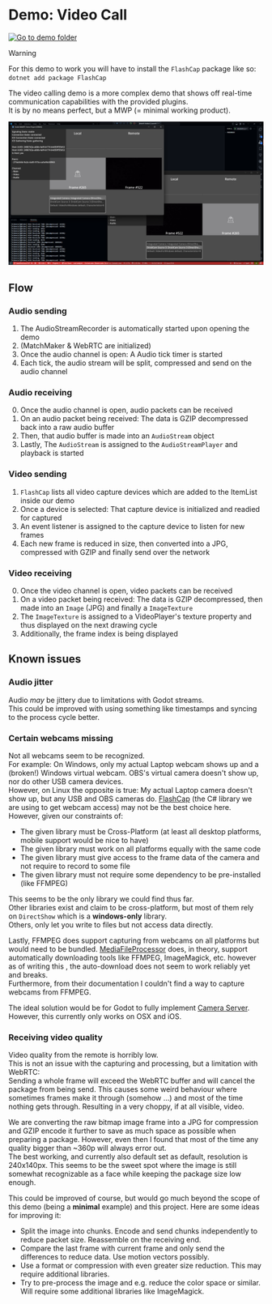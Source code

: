 # Demo: Video Call

[![Go to demo folder](https://img.shields.io/badge/Go_to_demo_folder-2ea44f?style=for-the-badge)](https://github.com/SakulFlee/Godot-WebRTC-Match-Maker/tree/main/Godot%20Project/Demos/VideoCall)

> [!WARNING]  
> For this demo to work you will have to install the `FlashCap` package like so:  
> `dotnet add package FlashCap`

The video calling demo is a more complex demo that shows off real-time communication capabilities with the provided plugins.  
It is by no means perfect, but a MWP (= minimal working product).

![Demo: VideoCall](../../.github/images/GodotVideoCall.png)

## Flow

### Audio sending

1. The AudioStreamRecorder is automatically started upon opening the demo
2. (MatchMaker & WebRTC are initialized)
3. Once the audio channel is open: A Audio tick timer is started
4. Each tick, the audio stream will be split, compressed and send on the audio channel

### Audio receiving

0. Once the audio channel is open, audio packets can be received
1. On an audio packet being received: The data is GZIP decompressed back into a raw audio buffer
2. Then, that audio buffer is made into an `AudioStream` object
3. Lastly, The `AudioStream` is assigned to the `AudioStreamPlayer` and playback is started

### Video sending

1. `FlashCap` lists all video capture devices which are added to the ItemList inside our demo
2. Once a device is selected: That capture device is initialized and readied for captured
3. An event listener is assigned to the capture device to listen for new frames
4. Each new frame is reduced in size, then converted into a JPG, compressed with GZIP and finally send over the network

### Video receiving

0. Once the video channel is open, video packets can be received
1. On a video packet being received: The data is GZIP decompressed, then made into an `Image` (JPG) and finally a `ImageTexture`
2. The `ImageTexture` is assigned to a VideoPlayer's texture property and thus displayed on the next drawing cycle
3. Additionally, the frame index is being displayed

## Known issues

### Audio jitter

Audio _may_ be jittery due to limitations with Godot streams.  
This could be improved with using something like timestamps and syncing to the process cycle better.

### Certain webcams missing

Not all webcams seem to be recognized.  
For example: On Windows, only my actual Laptop webcam shows up and a (broken!) Windows virtual webcam. OBS's virtual camera doesn't show up, nor do other USB camera devices.  
However, on Linux the opposite is true: My actual Laptop camera doesn't show up, but any USB and OBS cameras do.
[FlashCap](https://www.nuget.org/packages/FlashCap) (the C# library we are using to get webcam access) may not be the best choice here.  
However, given our constraints of:

- The given library must be Cross-Platform (at least all desktop platforms, mobile support would be nice to have)
- The given library must work on all platforms equally with the same code
- The given library must give access to the frame data of the camera and not require to record to some file
- The given library must not require some dependency to be pre-installed (like FFMPEG)

This seems to be the only library we could find thus far.  
Other libraries exist and claim to be cross-platform, but most of them rely on `DirectShow` which is a **windows-only** library.  
Others, only let you write to files but not access data directly.

Lastly, FFMPEG does support capturing from webcams on all platforms but would need to be bundled.
[MediaFileProcessor](https://github.com/askatmaster/MediaFileProcessor) does, in theory, support automatically downloading tools like FFMPEG, ImageMagick, etc. however as of writing this , the auto-download does not seem to work reliably yet and breaks.  
Furthermore, from their documentation I couldn't find a way to capture webcams from FFMPEG.

The ideal solution would be for Godot to fully implement [Camera Server](https://docs.godotengine.org/en/stable/classes/class_cameraserver.html).  
However, this currently only works on OSX and iOS.

### Receiving video quality

Video quality from the remote is horribly low.  
This is not an issue with the capturing and processing, but a limitation with WebRTC:  
Sending a whole frame will exceed the WebRTC buffer and will cancel the package from being send.
This causes some weird behaviour where sometimes frames make it through (somehow ...) and most of the time nothing gets through.
Resulting in a very choppy, if at all visible, video.

We are converting the raw bitmap image frame into a JPG for compression and GZIP encode it further to save as much space as possible when preparing a package.
However, even then I found that most of the time any quality bigger than ~360p will always error out.  
The best working, and currently also default set as default, resolution is 240x140px. This seems to be the sweet spot where the image is still somewhat recognizable as a face while keeping the package size low enough.

This could be improved of course, but would go much beyond the scope of this demo (being a **minimal** example) and this project.
Here are some ideas for improving it:

- Split the image into chunks. Encode and send chunks independently to reduce packet size. Reassemble on the receiving end.
- Compare the last frame with current frame and only send the differences to reduce data. Use motion vectors possibly.
- Use a format or compression with even greater size reduction. This may require additional libraries.
- Try to pre-process the image and e.g. reduce the color space or similar. Will require some additional libraries like ImageMagick.
